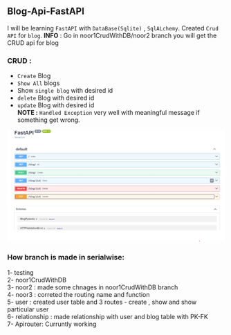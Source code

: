 ## Blog-Api-FastAPI 
I will be learning `FastAPI` with `DataBase(Sqlite)` , `SqlALchemy`. Created `Crud API` for `blog`.
**INFO** : Go in noor1CrudWithDB/noor2 branch you will get the CRUD api for blog
### CRUD :
- `Create` Blog
- `Show All` blogs
- Show `single blog` with desired id
- `delete` Blog with desired id
- `update` Blog with desired id </br>
**NOTE :** `Handled Exception` very well with meaningful message if something get wrong.

![img](./SwaggerUI_allCrud_apis.jpg)

### How branch is made in serialwise:

1- testing </br>
2- noor1CrudWithDB </br>
3- noor2 : made some chnages in noor1CrudWithDB branch </br>
4- noor3 : correted the routing name and function </br>
5- user : created user table and 3 routes - create , show and show particular user </br>
6- relationship : made relationship with user and blog table with PK-FK </br>
7- Apirouter: Curruntly working </br>
